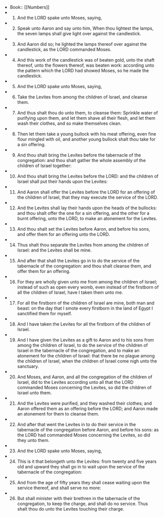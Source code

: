 - Book:: [[Numbers]]
- 1. And the LORD spake unto Moses, saying,
- 2. Speak unto Aaron and say unto him, When thou lightest the lamps, the seven lamps shall give light over against the candlestick.
- 3. And Aaron did so; he lighted the lamps thereof over against the candlestick, as the LORD commanded Moses.
- 4. And this work of the candlestick was of beaten gold, unto the shaft thereof, unto the flowers thereof, was beaten work: according unto the pattern which the LORD had showed Moses, so he made the candlestick.
- 5. And the LORD spake unto Moses, saying,
- 6. Take the Levites from among the children of Israel, and cleanse them.
- 7. And thus shalt thou do unto them, to cleanse them: Sprinkle water of purifying upon them, and let them shave all their flesh, and let them wash their clothes, and so make themselves clean.
- 8. Then let them take a young bullock with his meat offering, even fine flour mingled with oil, and another young bullock shalt thou take for a sin offering.
- 9. And thou shalt bring the Levites before the tabernacle of the congregation: and thou shalt gather the whole assembly of the children of Israel together:
- 10. And thou shalt bring the Levites before the LORD: and the children of Israel shall put their hands upon the Levites:
- 11. And Aaron shall offer the Levites before the LORD for an offering of the children of Israel, that they may execute the service of the LORD.
- 12. And the Levites shall lay their hands upon the heads of the bullocks: and thou shalt offer the one for a sin offering, and the other for a burnt offering, unto the LORD, to make an atonement for the Levites.
- 13. And thou shalt set the Levites before Aaron, and before his sons, and offer them for an offering unto the LORD.
- 14. Thus shalt thou separate the Levites from among the children of Israel: and the Levites shall be mine.
- 15. And after that shall the Levites go in to do the service of the tabernacle of the congregation: and thou shalt cleanse them, and offer them for an offering.
- 16. For they are wholly given unto me from among the children of Israel; instead of such as open every womb, even instead of the firstborn of all the children of Israel, have I taken them unto me.
- 17. For all the firstborn of the children of Israel are mine, both man and beast: on the day that I smote every firstborn in the land of Egypt I sanctified them for myself.
- 18. And I have taken the Levites for all the firstborn of the children of Israel.
- 19. And I have given the Levites as a gift to Aaron and to his sons from among the children of Israel, to do the service of the children of Israel in the tabernacle of the congregation, and to make an atonement for the children of Israel: that there be no plague among the children of Israel, when the children of Israel come nigh unto the sanctuary.
- 20. And Moses, and Aaron, and all the congregation of the children of Israel, did to the Levites according unto all that the LORD commanded Moses concerning the Levites, so did the children of Israel unto them.
- 21. And the Levites were purified, and they washed their clothes; and Aaron offered them as an offering before the LORD; and Aaron made an atonement for them to cleanse them.
- 22. And after that went the Levites in to do their service in the tabernacle of the congregation before Aaron, and before his sons: as the LORD had commanded Moses concerning the Levites, so did they unto them.
- 23. And the LORD spake unto Moses, saying,
- 24. This is it that belongeth unto the Levites: from twenty and five years old and upward they shall go in to wait upon the service of the tabernacle of the congregation:
- 25. And from the age of fifty years they shall cease waiting upon the service thereof, and shall serve no more:
- 26. But shall minister with their brethren in the tabernacle of the congregation, to keep the charge, and shall do no service. Thus shalt thou do unto the Levites touching their charge.
